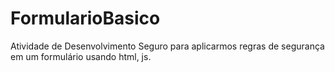 # FormularioBasico
Atividade de Desenvolvimento Seguro para aplicarmos regras de segurança em um formulário usando html, js.
